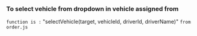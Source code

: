 ### To select vehicle from dropdown in vehicle assigned from 
`function is :` "selectVehicle(target, vehicleId, driverId, driverName)" `from order.js`